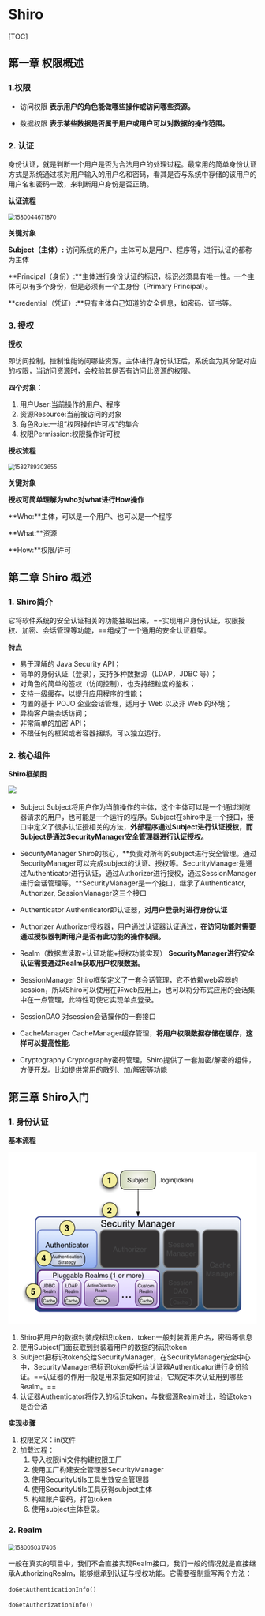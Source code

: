 # Shiro
[TOC]

## 第一章 权限概述
### 1.权限

- 访问权限
**表示用户的角色能做哪些操作或访问哪些资源。**

- 数据权限
**表示某些数据是否属于用户或用户可以对数据的操作范围。**

### 2. 认证

身份认证，就是判断一个用户是否为合法用户的处理过程。最常用的简单身份认证方式是系统通过核对用户输入的用户名和密码，看其是否与系统中存储的该用户的用户名和密码一致，来判断用户身份是否正确。

**认证流程**

<img src="E:\Desktop\Coding\Notes\img\1580044671870.png" alt="1580044671870" style="zoom: 80%;" />

**关键对象**

**Subject（主体）:** 访问系统的用户，主体可以是用户、程序等，进行认证的都称为主体

**Principal（身份）:**主体进行身份认证的标识，标识必须具有唯一性。一个主体可以有多个身份，但是必须有一个主身份（Primary Principal）。

**credential（凭证）:**只有主体自己知道的安全信息，如密码、证书等。

### 3. 授权

**授权**

即访问控制，控制谁能访问哪些资源。主体进行身份认证后，系统会为其分配对应的权限，当访问资源时，会校验其是否有访问此资源的权限。

**四个对象：**
1. 用户User:当前操作的用户、程序
2. 资源Resource:当前被访问的对象
3. 角色Role:一组“权限操作许可权”的集合
4. 权限Permission:权限操作许可权

**授权流程**

<img src="E:\Desktop\Coding\Notes\img\1582789303655.png" alt="1582789303655" style="zoom:80%;" />

**关键对象**

**授权可简单理解为who对what进行How操作**

**Who:**主体，可以是一个用户、也可以是一个程序

**What:**资源

**How:**权限/许可

## 第二章 Shiro 概述

### 1. Shiro简介

它将软件系统的安全认证相关的功能抽取出来，==实现用户身份认证，权限授权、加密、会话管理等功能，==组成了一个通用的安全认证框架。

**特点**

- 易于理解的 Java Security API；
- 简单的身份认证（登录），支持多种数据源（LDAP，JDBC 等）；
- 对角色的简单的签权（访问控制），也支持细粒度的鉴权；
- 支持一级缓存，以提升应用程序的性能；
- 内置的基于 POJO 企业会话管理，适用于 Web 以及非 Web 的环境；
- 异构客户端会话访问；
- 非常简单的加密 API；
- 不跟任何的框架或者容器捆绑，可以独立运行。

### 2. 核心组件

**Shiro框架图**

![](E:\Desktop\Coding\Notes\img\9b959a65-799d-396e-b5f5-b4fcfe88f53c.png)

- Subject
Subject将用户作为当前操作的主体，这个主体可以是一个通过浏览器请求的用户，也可能是一个运行的程序。Subject在shiro中是一个接口，接口中定义了很多认证授相关的方法，**外部程序通过Subject进行认证授权，而Subject是通过SecurityManager安全管理器进行认证授权。**

- SecurityManager
Shiro的核心，**负责对所有的subject进行安全管理。通过SecurityManager可以完成subject的认证、授权等。SecurityManager是通过Authenticator进行认证，通过Authorizer进行授权，通过SessionManager进行会话管理等。**SecurityManager是一个接口，继承了Authenticator, Authorizer, SessionManager这三个接口

- Authenticator
Authenticator即认证器，**对用户登录时进行身份认证**

- Authorizer
Authorizer授权器，用户通过认证器认证通过，**在访问功能时需要通过授权器判断用户是否有此功能的操作权限。**

- Realm（数据库读取+认证功能+授权功能实现）
**SecurityManager进行安全认证需要通过Realm获取用户权限数据。**

- SessionManager
Shiro框架定义了一套会话管理，它不依赖web容器的session，所以Shiro可以使用在非web应用上，也可以将分布式应用的会话集中在一点管理，此特性可使它实现单点登录。

- SessionDAO
对session会话操作的一套接口

- CacheManager
CacheManager缓存管理，**将用户权限数据存储在缓存，这样可以提高性能.**

- Cryptography
Cryptography密码管理，Shiro提供了一套加密/解密的组件，方便开发。比如提供常用的散列、加/解密等功能

## 第三章 Shiro入门
### 1. 身份认证

**基本流程**

![1580047247677](.\img\1580047247677.png)

1. Shiro把用户的数据封装成标识token，token一般封装着用户名，密码等信息
2. 使用Subject门面获取到封装着用户的数据的标识token
3. Subject把标识token交给SecurityManager，在SecurityManager安全中心中，SecurityManager把标识token委托给认证器Authenticator进行身份验证。==认证器的作用一般是用来指定如何验证，它规定本次认证用到哪些Realm。==
4. 认证器Authenticator将传入的标识token，与数据源Realm对比，验证token是否合法

**实现步骤**

1. 权限定义：ini文件
2. 加载过程：
	1. 导入权限ini文件构建权限工厂
	2. 使用工厂构建安全管理器SecurityManager
	3. 使用SecurityUtils工具生效安全管理器 
	4. 使用SecurityUtils工具获得subject主体
	5. 构建账户密码，打包token
	6. 使用subject主体登录。

### 2. Realm

<img src="E:\Desktop\Coding\Notes\img\1580050317405.png" alt="1580050317405" style="zoom:80%;" />

一般在真实的项目中，我们不会直接实现Realm接口，我们一般的情况就是直接继承AuthorizingRealm，能够继承到认证与授权功能。它需要强制重写两个方法：

`doGetAuthenticationInfo()`

`doGetAuthorizationInfo()`


